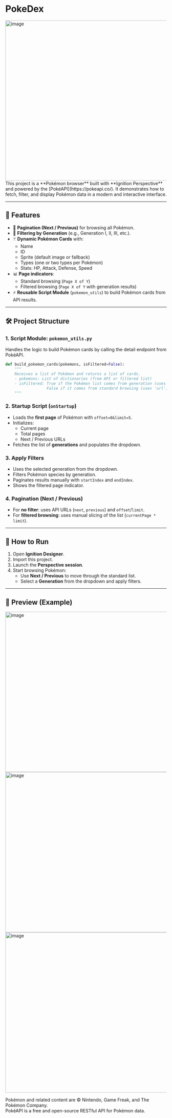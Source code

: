 # PokeDex
<img width="700" height="500" alt="image" src="https://github.com/user-attachments/assets/55a66a29-97f3-4259-9be2-916a34db920d" />
This project is a **Pokémon browser** built with **Ignition Perspective** and powered by the [PokéAPI](https://pokeapi.co/).  
It demonstrates how to fetch, filter, and display Pokémon data in a modern and interactive interface.

---

## 📌 Features

- 🔄 **Pagination (Next / Previous)** for browsing all Pokémon.  
- 🎯 **Filtering by Generation** (e.g., Generation I, II, III, etc.).  
- 🃏 **Dynamic Pokémon Cards** with:  
  - Name  
  - ID  
  - Sprite (default image or fallback)  
  - Types (one or two types per Pokémon)  
  - Stats: HP, Attack, Defense, Speed  
- 📊 **Page indicators**:  
  - Standard browsing (`Page X of Y`)  
  - Filtered browsing (`Page X of Y` with generation results)  
- ⚡ **Reusable Script Module** (`pokemon_utils`) to build Pokémon cards from API results.  

---

## 🛠️ Project Structure

### 1. **Script Module: `pokemon_utils.py`**  
Handles the logic to build Pokémon cards by calling the detail endpoint from PokéAPI.  

```python
def build_pokemon_cards(pokemons, isFiltered=False):
    """
    Receives a list of Pokémon and returns a list of cards.
    - pokemons: List of dictionaries (from API or filtered list)
    - isFiltered: True if the Pokémon list comes from generation (uses 'name'),
                  False if it comes from standard browsing (uses 'url').
    """
```

### 2. **Startup Script (`onStartup`)**  
- Loads the **first page** of Pokémon with `offset=0&limit=5`.  
- Initializes:  
  - Current page  
  - Total pages  
  - Next / Previous URLs  
- Fetches the list of **generations** and populates the dropdown.  

### 3. **Apply Filters**  
- Uses the selected generation from the dropdown.  
- Filters Pokémon species by generation.  
- Paginates results manually with `startIndex` and `endIndex`.  
- Shows the filtered page indicator.  

### 4. **Pagination (Next / Previous)**  
- For **no filter**: uses API URLs (`next`, `previous`) and `offset`/`limit`.  
- For **filtered browsing**: uses manual slicing of the list (`currentPage * limit`).  

---

## 🚀 How to Run

1. Open **Ignition Designer**.  
2. Import this project.  
3. Launch the **Perspective session**.  
4. Start browsing Pokémon:  
   - Use **Next / Previous** to move through the standard list.  
   - Select a **Generation** from the dropdown and apply filters.  

---

## 📸 Preview (Example)
<img width="700" height="500" alt="image" src="https://github.com/user-attachments/assets/55a66a29-97f3-4259-9be2-916a34db920d" />
<img width="700" height="500" alt="image" src="https://github.com/user-attachments/assets/d3e404f2-d716-41d5-92a8-fd1c0fbb1554" />
<img width="700" height="500" alt="image" src="https://github.com/user-attachments/assets/402b6a99-e68e-4ae3-a7ce-d68ec2c01d06" />

Pokémon and related content are © Nintendo, Game Freak, and The Pokémon Company.  
PokéAPI is a free and open-source RESTful API for Pokémon data.  
